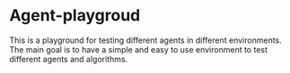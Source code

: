 # Agent-playgroud

This is a playground for testing different agents in different environments. The main goal is to have a simple and easy to use environment to test different agents and algorithms.